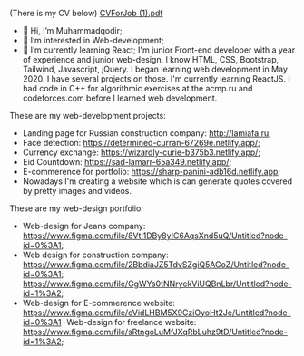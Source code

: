 (There is my CV below) 
[CVForJob (1).pdf](https://github.com/Muhammad-uzbek/Muhammad-uzbek/files/6682099/CVForJob.1.pdf)

- 👋 Hi, I’m Muhammadqodir;
- 👀 I’m interested in Web-development;
- 🌱 I’m currently learning React;
I'm junior Front-end developer with a year of experience and junior web-design.
I know HTML, CSS, Bootstrap, Tailwind, Javascript, jQuery. I began learning web development in May 2020. I have several projects on those. I'm currently learning ReactJS. I had code in C++ for algorithmic exercises at the acmp.ru and codeforces.com before I learned web development.

These are my web-development projects:
- Landing page for Russian construction company: http://lamiafa.ru;
- Face detection: https://determined-curran-67269e.netlify.app/;
- Currency exchange: https://wizardly-curie-b375b3.netlify.app/;
- Eid Countdown: https://sad-lamarr-65a349.netlify.app/;
- E-commerence for portfolio: https://sharp-panini-adb16d.netlify.app;
- Nowadays I'm creating a website which is can generate quotes covered by pretty images and videos.

These are my web-design portfolio:
- Web-design for Jeans company:         https://www.figma.com/file/8VtI1DBy8yIC6AqsXnd5uQ/Untitled?node-id=0%3A1;
- Web design for construction company: https://www.figma.com/file/2BbdiaJZ5TdvSZgiQ5AGoZ/Untitled?node-id=0%3A1;
                                       https://www.figma.com/file/GgWYs0tNNryekViUQBnLbr/Untitled?node-id=1%3A2;
- Web-design for E-commerence website: https://www.figma.com/file/oVidLHBM5X9CziOyoHt2Je/Untitled?node-id=0%3A1
-Web-design for freelance website:     https://www.figma.com/file/sRtngoLuMfJXqRbLuhz9tD/Untitled?node-id=1%3A2;
<!---
Muhammad-uzbek/Muhammad-uzbek is a ✨ special ✨ repository because its `README.md` (this file) appears on your GitHub profile.
You can click the Preview link to take a look at your changes.
--->
